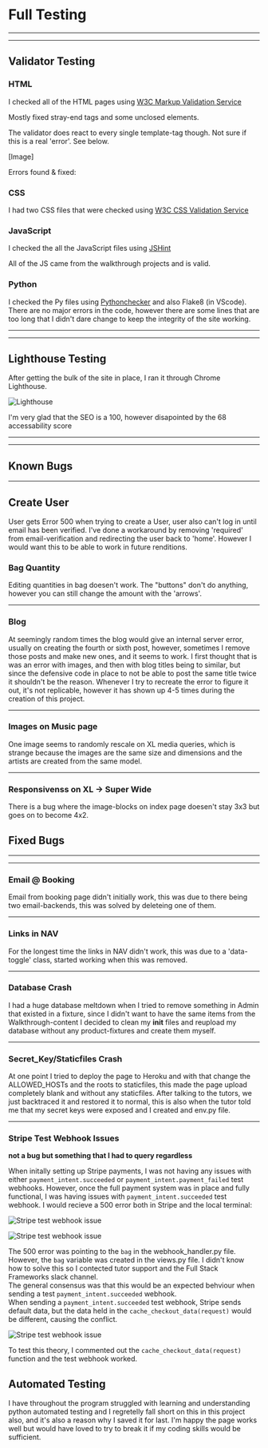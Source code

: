 # Full Testing
---
---
## Validator Testing
### **HTML**

I checked all of the HTML pages using [W3C Markup Validation Service](https://validator.w3.org/)

Mostly fixed stray-end tags and some unclosed <span> elements. 

The validator does react to every single template-tag though. Not sure if this is a real 'error'. See below.

[Image]

Errors found & fixed: 

### **CSS**

I had two CSS files that were checked using [W3C CSS Validation Service](https://jigsaw.w3.org/css-validator/)

### **JavaScript**

I checked the all the JavaScript files using [JSHint](https://jshint.com/)

All of the JS came from the walkthrough projects and is valid. 

### **Python**
I checked the Py files using [Pythonchecker](https://www.pythonchecker.com/)
and also Flake8 (in VScode). There are no major errors in the code, however there are some lines that are too long that I didn't dare change to keep the integrity of the site working.

---
---

## Lighthouse Testing

After getting the bulk of the site in place, I ran it through Chrome Lighthouse.

![Lighthouse](lighthouse.png)

I'm very glad that the SEO is a 100, however disapointed by the 68 accessability score

---
---

## Known Bugs

---

## Create User

User gets Error 500 when trying to create a User, user also can't log in until email has been verified. 
I've done a workaround by removing 'required' from email-verification and redirecting the user back to 'home'. However I would want this to be able to work in future renditions. 

### Bag Quantity

Editing quantities in bag doesen't work. The "buttons" don't do anything, however you can still change the amount with the 'arrows'. 

---

### Blog

At seemingly random times the blog would give an internal server error, usually on creating the fourth or sixth post, however, sometimes I remove those posts and make new ones, and it seems to work. I first thought that is was an error with images, and then with blog titles being to similar, but since the defensive code in place to not be able to post the same title twice it shouldn't be the reason. Whenever I try to recreate the error to figure it out, it's not replicable, however it has shown up 4-5 times during the creation of this project. 

---

### Images on Music page

One image seems to randomly rescale on XL media queries, which is strange because the images are the same size and dimensions and the artists are created from the same model. 

---

### Responsivenss on XL -> Super Wide

There is a bug where the image-blocks on index page doesen't stay 3x3 but goes on to become 4x2.


## Fixed Bugs

---
---

### Email @ Booking

Email from booking page didn't initially work, this was due to there being two email-backends, this was solved by deleteing one of them. 

---

### Links in NAV

For the longest time the links in NAV didn't work, this was due to a 'data-toggle' class, started working when this was removed. 

---

### Database Crash

I had a huge database meltdown when I tried to remove something in Admin that existed in a fixture, since I didn't want to have the same items from the Walkthrough-content I decided to clean my __init__ files and reupload my database without any product-fixtures and create them myself. 

---

### Secret_Key/Staticfiles Crash

At one point I tried to deploy the page to Heroku and with that change the ALLOWED_HOSTs and the roots to staticfiles, this made the page upload completely blank and without any staticfiles. After talking to the tutors, we just backtraced it and restored it to normal, this is also when the tutor told me that my secret keys were exposed and I created and env.py file. 

--- 

### **Stripe Test Webhook Issues**

**not a bug but something that I had to query regardless**

When initally setting up Stripe payments, I was not having any issues with either ```payment_intent.succeeded``` or ```payment_intent.payment_failed``` test webhooks. However, once the full payment system was in place and fully functional, I was having issues with ```payment_intent.succeeded``` test webhook. I would recieve a 500 error both in Stripe and the local terminal:

![Stripe test webhook issue](docs/bugs-and-fixes/bug-08-01.PNG)

![Stripe test webhook issue](docs/bugs-and-fixes/bug-08-02.PNG)

The 500 error was pointing to the ```bag``` in the webhook_handler.py file. However, the ```bag``` variable was created in the views.py file. I didn't know how to solve this so I contected tutor support and the Full Stack Frameworks slack channel. <br>
The general consensus was that this would be an expected behviour when sending a test ```payment_intent.succeeded``` webhook.<br>
When sending a ```payment_intent.succeeded``` test webhook, Stripe sends default data, but the data held in the ```cache_checkout_data(request)``` would be different, causing the conflict.

![Stripe test webhook issue](docs/bugs-and-fixes/bug-08-03.PNG)

To test this theory, I commented out the ```cache_checkout_data(request)``` function and the test webhook worked.


## Automated Testing

I have throughout the program struggled with learning and understanding python automated testing and I regretelly fall short on this in this project also, and it's also a reason why I saved it for last. I'm happy the page works well but would have loved to try to break it if my coding skills would be sufficient. 